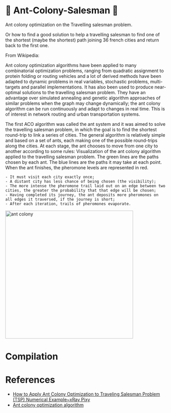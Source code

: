 # &#x1F41C; Ant-Colony-Salesman &#x1F41C;

Ant colony optimization on the Travelling salesman problem.

Or how to find a good solution to help a travelling salesman to find one of the shortest (maybe the shortest) path joining 36 french cities and return back to the first one.

From Wikipedia:

Ant colony optimization algorithms have been applied to many combinatorial optimization problems, ranging from quadratic assignment to protein folding or routing vehicles and a lot of derived methods have been adapted to dynamic problems in real variables, stochastic problems, multi-targets and parallel implementations. It has also been used to produce near-optimal solutions to the travelling salesman problem. They have an advantage over simulated annealing and genetic algorithm approaches of similar problems when the graph may change dynamically; the ant colony algorithm can be run continuously and adapt to changes in real time. This is of interest in network routing and urban transportation systems.

The first ACO algorithm was called the ant system and it was aimed to solve the travelling salesman problem, in which the goal is to find the shortest round-trip to link a series of cities. The general algorithm is relatively simple and based on a set of ants, each making one of the possible round-trips along the cities. At each stage, the ant chooses to move from one city to another according to some rules:
Visualization of the ant colony algorithm applied to the travelling salesman problem. The green lines are the paths chosen by each ant. The blue lines are the paths it may take at each point. When the ant finishes, the pheromone levels are represented in red.

    - It must visit each city exactly once;
    - A distant city has less chance of being chosen (the visibility);
    - The more intense the pheromone trail laid out on an edge between two cities, the greater the probability that that edge will be chosen;
    - Having completed its journey, the ant deposits more pheromones on all edges it traversed, if the journey is short;
    - After each iteration, trails of pheromones evaporate.

<img src="sample.gif" alt="ant colony" width=400 />

# Compilation

# References
- [How to Apply Ant Colony Optimization to Traveling Salesman Problem (TSP) Numerical Example~xRay Pixy](https://www.youtube.com/watch?v=8lYKzj470zc&t)
- [Ant colony optimization algorithm](https://www.youtube.com/watch?v=u7bQomllcJw&t)
